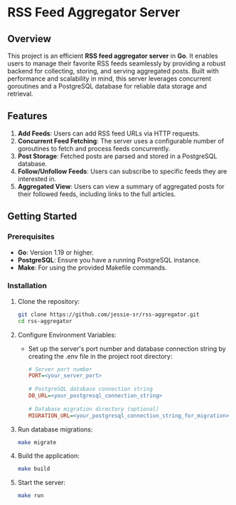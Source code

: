 # RSS Feed Aggregator Server

## Overview

This project is an efficient **RSS feed aggregator server** in **Go**. It enables users to manage their favorite RSS feeds seamlessly by providing a robust backend for collecting, storing, and serving aggregated posts. Built with performance and scalability in mind, this server leverages concurrent goroutines and a PostgreSQL database for reliable data storage and retrieval.

## Features
1. **Add Feeds**: Users can add RSS feed URLs via HTTP requests.
2. **Concurrent Feed Fetching**: The server uses a configurable number of goroutines to fetch and process feeds concurrently.
3. **Post Storage**: Fetched posts are parsed and stored in a PostgreSQL database.
4. **Follow/Unfollow Feeds**: Users can subscribe to specific feeds they are interested in.
5. **Aggregated View**: Users can view a summary of aggregated posts for their followed feeds, including links to the full articles.

## Getting Started

### Prerequisites

- **Go**: Version 1.19 or higher.
- **PostgreSQL**: Ensure you have a running PostgreSQL instance.
- **Make**: For using the provided Makefile commands.

### Installation

1. Clone the repository:
   ```bash
   git clone https://github.com/jessie-sr/rss-aggregator.git
   cd rss-aggregator
   ```

2. Configure Environment Variables:
   - Set up the server's port number and database connection string by creating the .env file in the project root directory:
  
     ```ini
     # Server port number
     PORT=<your_server_port>
      
     # PostgreSQL database connection string
     DB_URL=<your_postgresql_connection_string>
      
     # Database migration directory (optional)
     MIGRATION_URL=<your_postgresql_connection_string_for_migration>
     ```

3. Run database migrations:
   ```bash
   make migrate
   ```

4. Build the application:
   ```bash
   make build
   ```

5. Start the server:
   ```bash
   make run
   ```

